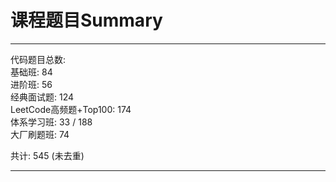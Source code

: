 # 课程题目Summary


---

代码题目总数:  
基础班: 84  
进阶班: 56   
经典面试题: 124  
LeetCode高频题+Top100: 174  
体系学习班: 33 / 188   
大厂刷题班: 74

共计: 545 (未去重)

---
